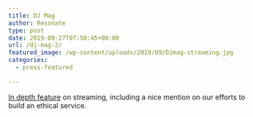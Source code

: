 ```yaml
---
title: DJ Mag
author: Resonate
type: post
date: 2019-09-27T07:50:45+00:00
url: /dj-mag-2/
featured_image: /wp-content/uploads/2019/09/DJmag-streaming.jpg
categories:
  - press-featured

---
```

<a href="https://djmag.com/longreads/how-producers-can-get-paid-through-streaming-services" rel="noopener noreferrer" target="_blank">In depth feature</a> on streaming, including a nice mention on our efforts to build an ethical service.